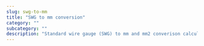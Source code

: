 ```yaml
---
slug: swg-to-mm
title: "SWG to mm conversion"
category: ""
subcategory: ""
description: "Standard wire gauge (SWG) to mm and mm2 converison calculator, chart and how to convert."
---
```


